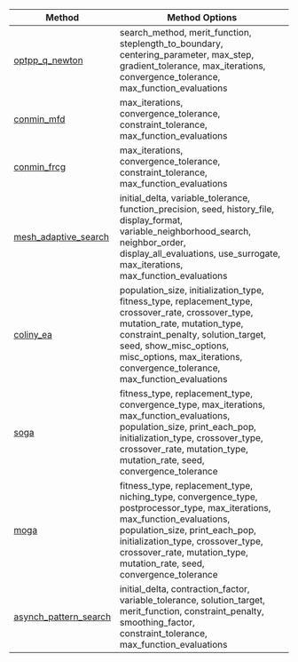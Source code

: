 
| Method | Method Options |
|--------|----------------|
|[optpp_q_newton](https://snl-dakota.github.io/docs/6.21.0/users/usingdakota/reference/method-optpp_q_newton.html)|search_method, merit_function, steplength_to_boundary, centering_parameter, max_step, gradient_tolerance, max_iterations, convergence_tolerance, max_function_evaluations|
|[conmin_mfd](https://snl-dakota.github.io/docs/6.21.0/users/usingdakota/reference/method-conmin_mfd.html)|max_iterations, convergence_tolerance, constraint_tolerance, max_function_evaluations|
|[conmin_frcg](https://snl-dakota.github.io/docs/6.21.0/users/usingdakota/reference/method-conmin_frcg.html)|max_iterations, convergence_tolerance, constraint_tolerance, max_function_evaluations|
|[mesh_adaptive_search](https://snl-dakota.github.io/docs/6.21.0/users/usingdakota/reference/method-mesh_adaptive_search.html)|initial_delta, variable_tolerance, function_precision, seed, history_file, display_format, variable_neighborhood_search, neighbor_order, display_all_evaluations, use_surrogate, max_iterations, max_function_evaluations|
|[coliny_ea](https://snl-dakota.github.io/docs/6.21.0/users/usingdakota/reference/method-coliny_ea.html)|population_size, initialization_type, fitness_type, replacement_type, crossover_rate, crossover_type, mutation_rate, mutation_type, constraint_penalty, solution_target, seed, show_misc_options, misc_options, max_iterations, convergence_tolerance, max_function_evaluations|
|[soga](https://snl-dakota.github.io/docs/6.21.0/users/usingdakota/reference/method-soga.html)|fitness_type, replacement_type, convergence_type, max_iterations, max_function_evaluations, population_size, print_each_pop, initialization_type, crossover_type, crossover_rate, mutation_type, mutation_rate, seed, convergence_tolerance|
|[moga](https://snl-dakota.github.io/docs/6.21.0/users/usingdakota/reference/method-moga.html)|fitness_type, replacement_type, niching_type, convergence_type, postprocessor_type, max_iterations, max_function_evaluations, population_size, print_each_pop, initialization_type, crossover_type, crossover_rate, mutation_type, mutation_rate, seed, convergence_tolerance|
|[asynch_pattern_search](https://snl-dakota.github.io/docs/6.21.0/users/usingdakota/reference/method-asynch_pattern_search.html)|initial_delta, contraction_factor, variable_tolerance, solution_target, merit_function, constraint_penalty, smoothing_factor, constraint_tolerance, max_function_evaluations|
